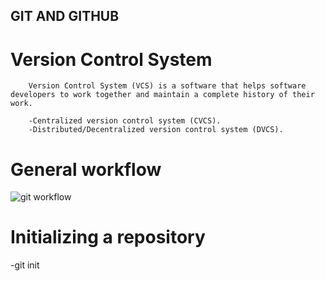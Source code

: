 ## GIT AND GITHUB

# Version Control System
        Version Control System (VCS) is a software that helps software developers to work together and maintain a complete history of their work.

        -Centralized version control system (CVCS).
        -Distributed/Decentralized version control system (DVCS).

# General workflow
![git workflow](https://www.tutorialspoint.com/git/images/life_cycle.png)


# Initializing a repository
-git init




